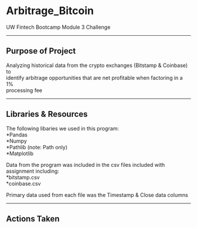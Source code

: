 # Arbitrage_Bitcoin
UW Fintech Bootcamp Module 3 Challenge

-------------

## Purpose of Project
Analyzing historical data from the crypto exchanges (Bitstamp & Coinbase) to   
identify arbitrage opportunities that are net profitable when factoring in a 1%  
processing fee

--------------

## Libraries & Resources
The following libaries we used in this program:  
    *Pandas  
    *Numpy  
    *Pathlib (note: Path only)  
    *Matplotlib  
  
Data from the program was included in the csv files included with assignment including:  
    *bitstamp.csv  
    *coinbase.csv  
  
Primary data used from each file was the Timestamp & Close data columns  
  
-------------
  
## Actions Taken  

